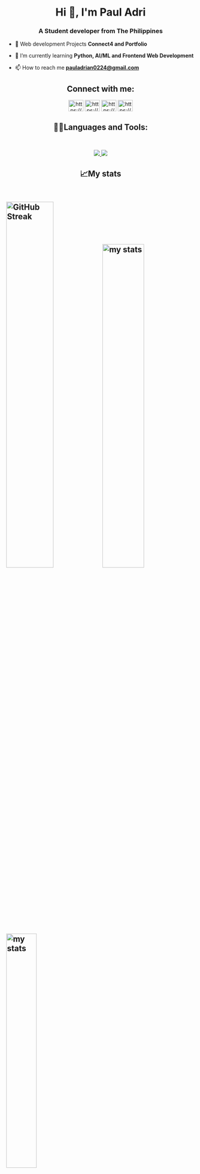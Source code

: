 <h1 align="center">Hi 👋, I'm Paul Adri</h1>
<h3 align="center">A Student developer from The Philippines</h3>

- 🔭 Web development Projects **Connect4 and Portfolio**

- 🌱 I’m currently learning **Python, AI/ML and Frontend Web Development**

- 📫 How to reach me **pauladrian0224@gmail.com**

<h2 align="center">Connect with me:</h2>
<p align="center">
<a href="https://linkedin.com/in/https://www.linkedin.com/in/paul-adrian-torres-464b2521b/" target="blank"><img align="center" src="https://raw.githubusercontent.com/rahuldkjain/github-profile-readme-generator/master/src/images/icons/Social/linked-in-alt.svg" alt="https://www.linkedin.com/in/paul-adrian-torres-464b2521b/" height="30" width="40" /></a>
<a href="https://instagram.com/https://www.instagram.com/adrii_xml/" target="blank"><img align="center" src="https://raw.githubusercontent.com/rahuldkjain/github-profile-readme-generator/master/src/images/icons/Social/instagram.svg" alt="https://www.instagram.com/adrii_xml/" height="30" width="40" /></a>
<a href="https://www.behance.net/https://www.behance.net/porucreatives" target="blank"><img align="center" src="https://raw.githubusercontent.com/rahuldkjain/github-profile-readme-generator/master/src/images/icons/Social/behance.svg" alt="https://www.behance.net/porucreatives" height="30" width="40" /></a>
<a href="https://fb.com/https://www.facebook.com/paul.2444.444/" target="blank"><img align="center" src="https://raw.githubusercontent.com/rahuldkjain/github-profile-readme-generator/master/src/images/icons/Social/facebook.svg" alt="https://www.facebook.com/paul.2444.444/" height="30" width="40" /></a>
</p>

<h2 align="center">👨‍💻Languages and Tools:</h2>
<br/>
<p align="center">
  <a href="https://skillicons.dev">
    <img src="https://skillicons.dev/icons?i=ps,ai,figma,blender,anaconda,androidstudio" />
    <img src="https://skillicons.dev/icons?i=bootstrap,c,cpp,java,html,css,js,flutter,php,py,flask,react,tensorflow,git,jquery" />
  </a>
</p>
<h2 align="center">📈My stats<h2>
  <br/>
<a href="https://git.io/streak-stats"><img width='50%' src="https://streak-stats.demolab.com?user=2pa4ul2&theme=dark" alt="GitHub Streak" /></a>
<img alt='my stats' width='47%' src="https://github-readme-stats.vercel.app/api?username=2pa4ul2&show_icons=true&theme=dark">
<img alt='my stats' align='center' width='40%' src="https://github-readme-stats.vercel.app/api/top-langs/?username=2pa4ul2&layout=compact&theme=dark">
